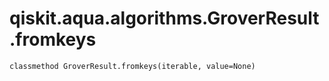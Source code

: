 # qiskit.aqua.algorithms.GroverResult.fromkeys

`classmethod GroverResult.fromkeys(iterable, value=None)`
